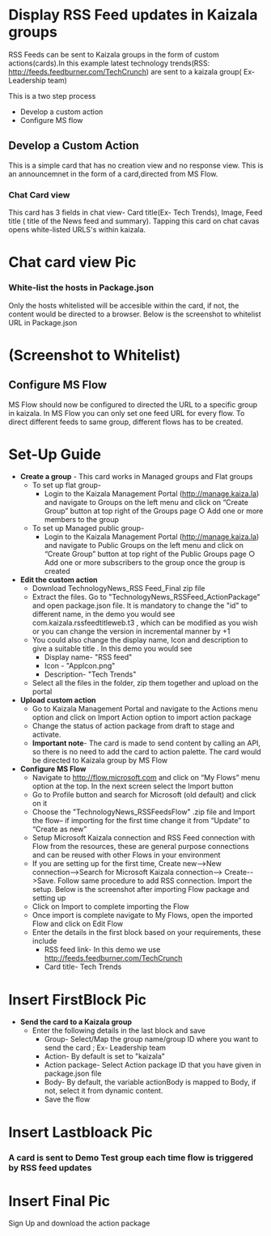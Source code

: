 # Display RSS Feed updates in Kaizala groups

RSS Feeds can be sent to Kaizala groups in the form of custom actions(cards).In this example latest technology trends(RSS: http://feeds.feedburner.com/TechCrunch) are sent to a kaizala group( Ex- Leadership team) 

This is a two step process
* Develop a custom action
* Configure MS flow 

## Develop a Custom Action
This is a simple card that has no creation view and no response view. This is an announcemnet in the form of a card,directed from MS Flow.

### Chat Card view
This card has 3 fields in chat view- Card title(Ex- Tech Trends), Image, Feed title ( title of the News feed and summary). Tapping this card on chat cavas opens white-listed URLS's within kaizala.

# Chat card view Pic

### White-list the hosts in Package.json

Only the hosts whitelisted will be accesible within the card, if not, the content would be directed to a browser. Below is the screenshot to whitelist URL in Package.json

# (Screenshot to Whitelist)

## Configure MS Flow
MS Flow should now be configured to directed the URL to a specific group in kaizala. In MS Flow you can only set one feed URL for every flow. To direct different feeds to same group, different flows has to be created.

# Set-Up Guide
* **Create a group** -  This card works in Managed groups and Flat groups
    * To set up flat group-
		*  Login to the Kaizala Management Portal (http://manage.kaiza.la) and navigate to Groups on the left menu and click on “Create Group” button at top right of the Groups page
		○ Add one or more members to the group
	* To set up Managed public group- 
		*  Login to the Kaizala Management Portal (http://manage.kaiza.la) and navigate to Public Groups on the left menu and click on “Create Group” button at top right of the Public Groups page
		○ Add one or more subscribers to the group once the group is created
*  **Edit the custom action**
    *  Download TechnologyNews_RSS Feed_Final zip file
	*  Extract the files. Go to "TechnologyNews_RSSFeed_ActionPackage" and  open package.json file. It is mandatory to change the "id" to different name, in the demo you would see com.kaizala.rssfeedtitleweb.t3 , which can be modified as you wish or you can change the version in incremental manner by +1
    * You could also change the display name, Icon and description to give a suitable title . In this demo you would see
		*  Display name- "RSS feed"
        * Icon - "AppIcon.png"
		* Description- "Tech Trends"
    *  Select all the files in the folder, zip them together and upload on the portal
* **Upload custom action**
    *  Go to Kaizala Management Portal and navigate to the Actions menu option and click on Import Action option to import action package
	*  Change the status of action package from draft to stage and activate. 
    * **Important note**- The card is made to send content by calling an API, so there is no need to add the card to action palette. The card would be directed to Kaizala group by MS Flow
* **Configure MS Flow**
    *  Navigate to http://flow.microsoft.com and click on “My Flows” menu option at the top. In the next screen select the Import button
    * Go to Profile button and search for Microsoft (old default) and click on it
	*  Choose the "TechnologyNews_RSSFeedsFlow" .zip file and Import the flow– if importing for the first time change it from “Update” to “Create as new”
	*  Setup Microsoft Kaizala connection and RSS Feed connection with Flow from the resources, these are general purpose connections and can be reused with other Flows in your environment
    *  If you are setting up for the first time, Create new-->New connection-->Search for Microsoft Kaizala connection--> Create-->Save. Follow same procedure to add RSS connection. Import the setup. Below is the screenshot after importing Flow package and setting up
    * Click on Import to complete importing the Flow
	* Once import is complete navigate to My Flows, open the imported Flow and click on Edit Flow
	* Enter the details in the first block based on your requirements, these include    
		*  RSS feed link- In this demo we use http://feeds.feedburner.com/TechCrunch
		* Card title- Tech Trends
	
# Insert FirstBlock Pic 
			
* **Send the card to a Kaizala group** 
    * Enter the following details in the last block and save
		*  Group- Select/Map the group name/group ID where you want to send the card ; Ex- Leadership team
		* Action- By default is set to "kaizala"
		* Action package- Select Action package ID that you have given in package.json file
        * Body- By default, the variable actionBody is mapped to Body, if not, select it from dynamic content.
        * Save the flow
	
# Insert Lastbloack Pic

### A card is sent to Demo Test group each time flow is triggered by RSS feed updates

# Insert Final Pic 

 Sign Up and download the action package